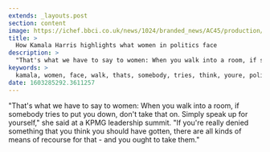 ```yaml
--- 
extends: _layouts.post 
section: content 
image: https://ichef.bbci.co.uk/news/1024/branded_news/AC45/production/_115010144_gettyimages-1228948146.jpg 
title: > 
  How Kamala Harris highlights what women in politics face 
description: > 
  "That's what we have to say to women: When you walk into a room, if somebody tries to put you down, don't take that on.Simply speak up for yourself," she said at a KPMG leadership summit."If you're really denied something that you think you should have gotten, there are all kinds of means of recourse for that - and you ought to take them." 
keywords: > 
  kamala, women, face, walk, thats, somebody, tries, think, youre, politics, summit, simply, speak, highlights, harris 
date: 1603285292.3611257 
--- 
```

<div><p>"That's what we have to say to women: When you walk into a room, if somebody tries to put you down, don't take that on. Simply speak up for yourself," she said at a KPMG leadership summit. "If you're really denied something that you think you should have gotten, there are all kinds of means of recourse for that - and you ought to take them."</p></div>